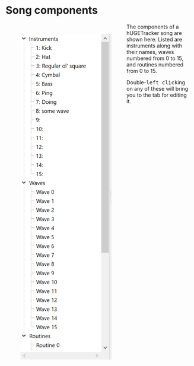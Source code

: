# Song components

<figure style="float: left;">

![Screenshot of the song components](img/song_components.png)

</figure>

The components of a hUGETracker song are shown here.
Listed are instruments along with their names, waves numbered from 0 to 15, and routines numbered from 0 to 15.

Double-<kbd>left click</kbd>ing on any of these will bring you to the tab for editing it.
